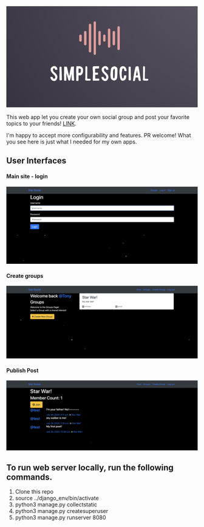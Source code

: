 <div align="center">
	<img width="900" src="https://github.com/CCTSAI-Tony/simplesocial/blob/master/logo.png" alt="emaily">
	<br>
</div>

This web app let you create your own social group and post your favorite topics to your friends! [LINK](https://mysocial66.herokuapp.com/).

I'm happy to accept more configurability and features. PR welcome! What you see here is just what I needed for my own apps.

## User Interfaces

#### Main site - login

<img src="https://github.com/CCTSAI-Tony/simplesocial/blob/master/login.png" width="532">

#### Create groups

<img src="https://github.com/CCTSAI-Tony/simplesocial/blob/master/main.png" width="532">

#### Publish Post

<img src="https://github.com/CCTSAI-Tony/simplesocial/blob/master/post.png" width="532">

## To run web server locally, run the following commands.

1. Clone this repo
2. source ../django_env/bin/activate
3. python3 manage.py collectstatic
4. python3 manage.py createsuperuser
5. python3 manage.py runserver 8080
